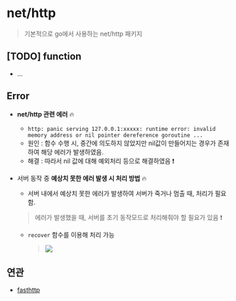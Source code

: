 # net/http 
> 기본적으로 go에서 사용하는 net/http 패키지   


## [TODO] function

+ ...


## Error
+ **net/http 관련 에러** 🔥
   + `http: panic serving 127.0.0.1:xxxxx: runtime error: invalid memory address or nil pointer dereference goroutine ...`
   + 원인 : 함수 수행 시, 중간에 의도하지 않았지만 nil값이 만들어지는 경우가 존재하여 해당 에러가 발생하였음.
   + 해결 : 따라서 nil 값에 대해 예외처리 등으로 해결하였음 ❗

+ 서버 동작 중 **예상치 못한 에러 발생 시 처리 방법** 🔥
   + 서버 내에서 예상치 못한 에러가 발생하여 서버가 죽거나 멈출 때, 처리가 필요함.
    > 에러가 발생했을 때, 서버를 초기 동작모드로 처리해줘야 할 필요가 있음 ❗

   + `recover` 함수를 이용해 처리 가능   

      > <img src="https://user-images.githubusercontent.com/72974863/150079005-dcc88574-da5c-4dc4-8c6a-087c01ed92e9.png">   


## 연관
+ [fasthttp](https://github.com/sujiny-tech/TIL/blob/main/programming/Golang/fasthttp/fasthttp.md)
